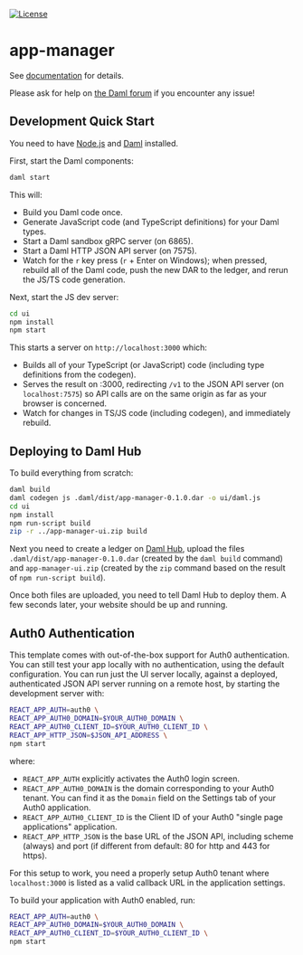 [![License](https://img.shields.io/badge/License-Apache%202.0-blue.svg)](https://github.com/digital-asset/daml/blob/main/LICENSE)

# app-manager

See [documentation] for details.

[documentation]: https://docs.daml.com/getting-started/installation.html

Please ask for help on [the Daml forum] if you encounter any issue!

[the Daml forum]: https://discuss.daml.com

## Development Quick Start

You need to have [Node.js] and [Daml] installed.

[Node.js]: https://nodejs.dev
[Daml]: https://docs.daml.com

First, start the Daml components:

```bash
daml start
```

This will:

- Build you Daml code once.
- Generate JavaScript code (and TypeScript definitions) for your Daml types.
- Start a Daml sandbox gRPC server (on 6865).
- Start a Daml HTTP JSON API server (on 7575).
- Watch for the `r` key press (`r` + Enter on Windows); when pressed, rebuild
  all of the Daml code, push the new DAR to the ledger, and rerun the JS/TS
  code generation.

Next, start the JS dev server:

```bash
cd ui
npm install
npm start
```

This starts a server on `http://localhost:3000` which:

- Builds all of your TypeScript (or JavaScript) code (including type
  definitions from the codegen).
- Serves the result on :3000, redirecting `/v1` to the JSON API server (on
  `localhost:7575`) so API calls are on the same origin as far as your browser
  is concerned.
- Watch for changes in TS/JS code (including codegen), and immediately rebuild.

## Deploying to Daml Hub

To build everything from scratch:

```bash
daml build
daml codegen js .daml/dist/app-manager-0.1.0.dar -o ui/daml.js
cd ui
npm install
npm run-script build
zip -r ../app-manager-ui.zip build
```

Next you need to create a ledger on [Daml Hub], upload the files
`.daml/dist/app-manager-0.1.0.dar` (created by the `daml build` command)
and `app-manager-ui.zip` (created by the `zip` command based on the result
of `npm run-script build`).

[Daml Hub]: https://hub.daml.com

Once both files are uploaded, you need to tell Daml Hub to deploy them. A few
seconds later, your website should be up and running.

## Auth0 Authentication

This template comes with out-of-the-box support for Auth0 authentication. You
can still test your app locally with no authentication, using the default
configuration. You can run just the UI server locally, against a deployed,
authenticated JSON API server running on a remote host, by starting the
development server with:

```bash
REACT_APP_AUTH=auth0 \
REACT_APP_AUTH0_DOMAIN=$YOUR_AUTH0_DOMAIN \
REACT_APP_AUTH0_CLIENT_ID=$YOUR_AUTH0_CLIENT_ID \
REACT_APP_HTTP_JSON=$JSON_API_ADDRESS \
npm start
```

where:

- `REACT_APP_AUTH` explicitly activates the Auth0 login screen.
- `REACT_APP_AUTH0_DOMAIN` is the domain corresponding to your Auth0 tenant.
  You can find it as the `Domain` field on the Settings tab of your Auth0
  application.
- `REACT_APP_AUTH0_CLIENT_ID` is the Client ID of your Auth0 "single page
  applications" application.
- `REACT_APP_HTTP_JSON` is the base URL of the JSON API, including scheme
  (always) and port (if different from default: 80 for http and 443 for https).

For this setup to work, you need a properly setup Auth0 tenant where
`localhost:3000` is listed as a valid callback URL in the application settings.

To build your application with Auth0 enabled, run:

```bash
REACT_APP_AUTH=auth0 \
REACT_APP_AUTH0_DOMAIN=$YOUR_AUTH0_DOMAIN \
REACT_APP_AUTH0_CLIENT_ID=$YOUR_AUTH0_CLIENT_ID \
npm start
```
